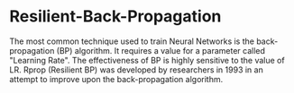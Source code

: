 # Resilient-Back-Propagation
The most common technique used to train Neural Networks is the back-propagation (BP) algorithm. It requires a value for a parameter called "Learning Rate". The effectiveness of BP is highly sensitive to the value of LR. Rprop (Resilient BP) was developed by researchers in 1993 in an attempt to improve upon the back-propagation algorithm.
